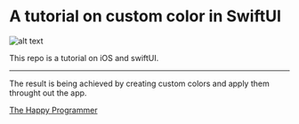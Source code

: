 <h1> A tutorial on custom color in SwiftUI </h1>
    
![alt text](https://i2.wp.com/thehappyprogrammer.com/wp-content/uploads/2020/11/Library-Item-Blog-1-–-6-1.png?w=1673&ssl=1?raw=true)
<p>
    This repo is a tutorial on iOS and swiftUI. 
</p>
<hr>

<p>
    The result is being achieved by creating custom colors and apply them throught out the app. 
</p>

<a href="https://thehappyprogrammer.com/custom-color-in-swiftui/">The Happy Programmer</a>
